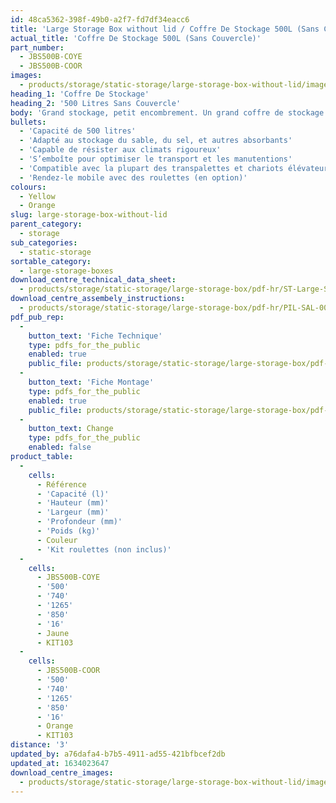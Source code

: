 ```yaml
---
id: 48ca5362-398f-49b0-a2f7-fd7df34eacc6
title: 'Large Storage Box without lid / Coffre De Stockage 500L (Sans Couvercle)'
actual_title: 'Coffre De Stockage 500L (Sans Couvercle)'
part_number:
  - JBS500B-COYE
  - JBS500B-COOR
images:
  - products/storage/static-storage/large-storage-box-without-lid/images-lr/JBS500B_01.jpg
heading_1: 'Coffre De Stockage'
heading_2: '500 Litres Sans Couvercle'
body: 'Grand stockage, petit encombrement. Un grand coffre de stockage d’une capacité de 500 litres.'
bullets:
  - 'Capacité de 500 litres'
  - 'Adapté au stockage du sable, du sel, et autres absorbants'
  - 'Capable de résister aux climats rigoureux'
  - 'S’emboîte pour optimiser le transport et les manutentions'
  - 'Compatible avec la plupart des transpalettes et chariots élévateurs'
  - 'Rendez-le mobile avec des roulettes (en option)'
colours:
  - Yellow
  - Orange
slug: large-storage-box-without-lid
parent_category:
  - storage
sub_categories:
  - static-storage
sortable_category:
  - large-storage-boxes
download_centre_technical_data_sheet:
  - products/storage/static-storage/large-storage-box/pdf-hr/ST-Large-Storage-Box-TD_EN.pdf
download_centre_assembely_instructions:
  - products/storage/static-storage/large-storage-box/pdf-hr/PIL-SAL-0027.pdf
pdf_pub_rep:
  -
    button_text: 'Fiche Technique'
    type: pdfs_for_the_public
    enabled: true
    public_file: products/storage/static-storage/large-storage-box/pdf-lr/ST-Large-Storage-Box-TD_FR.pdf
  -
    button_text: 'Fiche Montage'
    type: pdfs_for_the_public
    enabled: true
    public_file: products/storage/static-storage/large-storage-box/pdf-lr/PIL-SAL-0027.pdf
  -
    button_text: Change
    type: pdfs_for_the_public
    enabled: false
product_table:
  -
    cells:
      - Référence
      - 'Capacité (l)'
      - 'Hauteur (mm)'
      - 'Largeur (mm)'
      - 'Profondeur (mm)'
      - 'Poids (kg)'
      - Couleur
      - 'Kit roulettes (non inclus)'
  -
    cells:
      - JBS500B-COYE
      - '500'
      - '740'
      - '1265'
      - '850'
      - '16'
      - Jaune
      - KIT103
  -
    cells:
      - JBS500B-COOR
      - '500'
      - '740'
      - '1265'
      - '850'
      - '16'
      - Orange
      - KIT103
distance: '3'
updated_by: a76dafa4-b7b5-4911-ad55-421bfbcef2db
updated_at: 1634023647
download_centre_images:
  - products/storage/static-storage/large-storage-box-without-lid/images-lr/JBS500B_01.jpg
---
```

